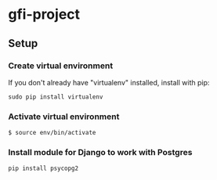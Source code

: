 # gfi-project

## Setup

### Create virtual environment
If you don't already have "virtualenv" installed, install with pip:

``` 
sudo pip install virtualenv
```

### Activate virtual environment

``` 
$ source env/bin/activate
```

### Install module for Django to work with Postgres
```
pip install psycopg2
```

